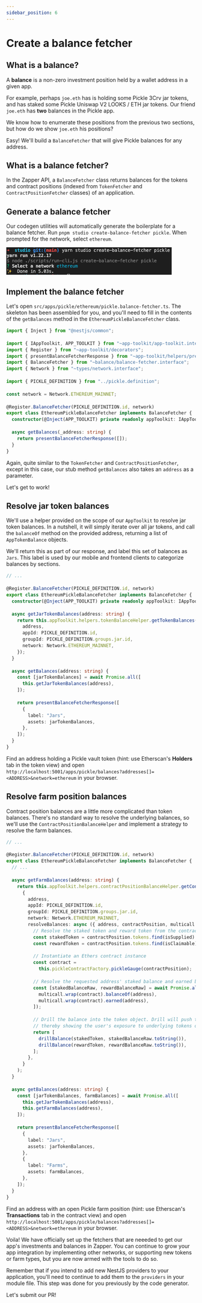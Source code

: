 ```yaml
---
sidebar_position: 6
---
```


# Create a balance fetcher

## What is a balance?

A **balance** is a non-zero investment position held by a wallet address in a
given app.

For example, perhaps `joe.eth` has is holding some Pickle 3Crv jar tokens, and
has staked some Pickle Uniswap V2 LOOKS / ETH jar tokens. Our friend `joe.eth`
has **two** balances in the Pickle app.

We know how to enumerate these positions from the previous two sections, but how
do we show `joe.eth` his positions?

Easy! We'll build a `BalanceFetcher` that will give Pickle balances for any
address.

## What is a balance fetcher?

In the Zapper API, a `BalanceFetcher` class returns balances for the tokens and
contract positions (indexed from `TokenFetcher` and `ContractPositionFetcher`
classes) of an application.

## Generate a balance fetcher

Our codegen utilities will automatically generate the boilerplate for a balance
fetcher. Run `pnpm studio create-balance-fetcher pickle`. When prompted for the
network, select `ethereum`.

![Create Contract Position Fetcher](../../static/img/tutorial/create-balance-fetcher.png)

## Implement the balance fetcher

Let's open `src/apps/pickle/ethereum/pickle.balance-fetcher.ts`. The skeleton
has been assembled for you, and you'll need to fill in the contents of the
`getBalances` method in the `EthereumPickleBalanceFetcher` class.

```ts
import { Inject } from "@nestjs/common";

import { IAppToolkit, APP_TOOLKIT } from "~app-toolkit/app-toolkit.interface";
import { Register } from "~app-toolkit/decorators";
import { presentBalanceFetcherResponse } from "~app-toolkit/helpers/presentation/balance-fetcher-response.present";
import { BalanceFetcher } from "~balance/balance-fetcher.interface";
import { Network } from "~types/network.interface";

import { PICKLE_DEFINITION } from "../pickle.definition";

const network = Network.ETHEREUM_MAINNET;

@Register.BalanceFetcher(PICKLE_DEFINITION.id, network)
export class EthereumPickleBalanceFetcher implements BalanceFetcher {
  constructor(@Inject(APP_TOOLKIT) private readonly appToolkit: IAppToolkit) {}

  async getBalances(_address: string) {
    return presentBalanceFetcherResponse([]);
  }
}
```

Again, quite similar to the `TokenFetcher` and `ContractPositionFetcher`, except
in this case, our stub method `getBalances` also takes an `address` as a
parameter.

Let's get to work!

## Resolve jar token balances

We'll use a helper provided on the scope of our `AppToolkit` to resolve jar
token balances. In a nutshell, it will simply iterate over all jar tokens, and
call the `balanceOf` method on the provided address, returning a list of
`AppTokenBalance` objects.

We'll return this as part of our response, and label this set of balances as
`Jars`. This label is used by our mobile and frontend clients to categorize
balances by sections.

```ts
// ...

@Register.BalanceFetcher(PICKLE_DEFINITION.id, network)
export class EthereumPickleBalanceFetcher implements BalanceFetcher {
  constructor(@Inject(APP_TOOLKIT) private readonly appToolkit: IAppToolkit) {}

  async getJarTokenBalances(address: string) {
    return this.appToolkit.helpers.tokenBalanceHelper.getTokenBalances({
      address,
      appId: PICKLE_DEFINITION.id,
      groupId: PICKLE_DEFINITION.groups.jar.id,
      network: Network.ETHEREUM_MAINNET,
    });
  }

  async getBalances(address: string) {
    const [jarTokenBalances] = await Promise.all([
      this.getJarTokenBalances(address),
    ]);

    return presentBalanceFetcherResponse([
      {
        label: "Jars",
        assets: jarTokenBalances,
      },
    ]);
  }
}
```

Find an address holding a Pickle vault token (hint: use Etherscan's **Holders**
tab in the token view) and open
`http://localhost:5001/apps/pickle/balances?addresses[]=<ADDRESS>&network=ethereum`
in your browser.

## Resolve farm position balances

Contract position balances are a little more complicated than token balances.
There's no standard way to resolve the underlying balances, so we'll use the
`ContractPositionBalanceHelper` and implement a strategy to resolve the farm
balances.

```ts
// ...

@Register.BalanceFetcher(PICKLE_DEFINITION.id, network)
export class EthereumPickleBalanceFetcher implements BalanceFetcher {
  // ...

  async getFarmBalances(address: string) {
    return this.appToolkit.helpers.contractPositionBalanceHelper.getContractPositionBalances(
      {
        address,
        appId: PICKLE_DEFINITION.id,
        groupId: PICKLE_DEFINITION.groups.jar.id,
        network: Network.ETHEREUM_MAINNET,
        resolveBalances: async ({ address, contractPosition, multicall }) => {
          // Resolve the staked token and reward token from the contract position object
          const stakedToken = contractPosition.tokens.find(isSupplied)!;
          const rewardToken = contractPosition.tokens.find(isClaimable)!;

          // Instantiate an Ethers contract instance
          const contract =
            this.pickleContractFactory.pickleGauge(contractPosition);

          // Resolve the requested address' staked balance and earned balance
          const [stakedBalanceRaw, rewardBalanceRaw] = await Promise.all([
            multicall.wrap(contract).balanceOf(address),
            multicall.wrap(contract).earned(address),
          ]);

          // Drill the balance into the token object. Drill will push the balance into the token tree,
          // thereby showing the user's exposure to underlying tokens of the jar token!
          return [
            drillBalance(stakedToken, stakedBalanceRaw.toString()),
            drillBalance(rewardToken, rewardBalanceRaw.toString()),
          ];
        },
      }
    );
  }

  async getBalances(address: string) {
    const [jarTokenBalances, farmBalances] = await Promise.all([
      this.getJarTokenBalances(address),
      this.getFarmBalances(address),
    ]);

    return presentBalanceFetcherResponse([
      {
        label: "Jars",
        assets: jarTokenBalances,
      },
      {
        label: "Farms",
        assets: farmBalances,
      },
    ]);
  }
}
```

Find an address with an open Pickle farm position (hint: use Etherscan's
**Transactions** tab in the contract view) and open
`http://localhost:5001/apps/pickle/balances?addresses[]=<ADDRESS>&network=ethereum`
in your browser.

Voila! We have officially set up the fetchers that are neeeded to get our app's
investments and balances in Zapper. You can continue to grow your app
integration by implementing other networks, or supporting new tokens or farm
types, but you are now armed with the tools to do so.

Remember that if you intend to add new NestJS providers to your application,
you'll need to continue to add them to the `providers` in your module file. This
step was done for you previously by the code generator.

Let's submit our PR!
